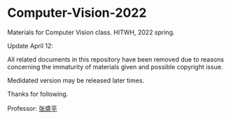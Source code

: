 # Computer-Vision-2022

Materials for Computer Vision class. HITWH, 2022 spring.

Update April 12:

All related documents in this repository have been removed due to reasons
concerning the immaturity of materials given and possible copyright issue.

Medidated version may be released later times.

Thanks for following.

Professor: [张盛平](https://scholar.google.com/citations?hl=en&user=hMNsT8sAAAAJ)
